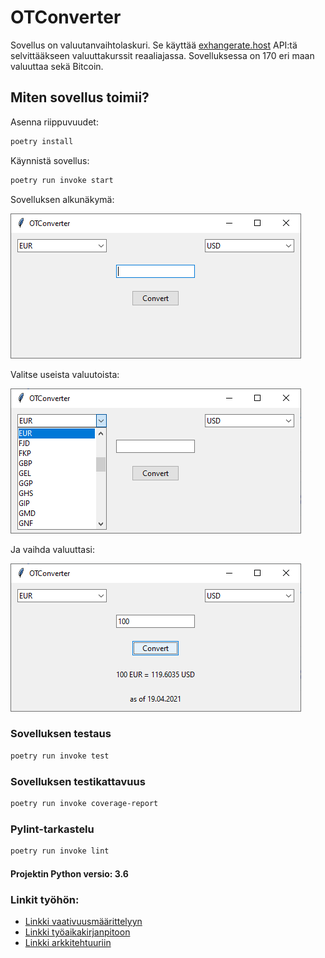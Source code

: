 # **OTConverter**

Sovellus on valuutanvaihtolaskuri. Se käyttää [exhangerate.host](https://exchangerate.host/#/) API:tä selvittääkseen valuuttakurssit reaaliajassa. Sovelluksessa on 170 eri maan valuuttaa sekä Bitcoin.



## Miten sovellus toimii?

Asenna riippuvuudet:
```bash
poetry install
```

Käynnistä sovellus:
```bash
poetry run invoke start
```

Sovelluksen alkunäkymä:

![start](dokumentaatio/images/start.png)

Valitse useista valuutoista:

![choose](dokumentaatio/images/choose.png)

Ja vaihda valuuttasi:

![convert](dokumentaatio/images/convert.png)


### Sovelluksen testaus

```bash
poetry run invoke test
```


### Sovelluksen testikattavuus

```bash
poetry run invoke coverage-report
```


### Pylint-tarkastelu

```bash
poetry run invoke lint
```


#### Projektin Python versio: 3.6


### Linkit työhön:

* [Linkki vaativuusmäärittelyyn](https://github.com/Sanexi/ot-harjoitustyo/blob/master/dokumentaatio/vaatimusmaarittely.md)
* [Linkki työaikakirjanpitoon](https://github.com/Sanexi/ot-harjoitustyo/blob/master/dokumentaatio/tyoaikakirjanpito.md)
* [Linkki arkkitehtuuriin](https://github.com/Sanexi/ot-harjoitustyo/blob/master/dokumentaatio/arkkitehtuuri.md)


